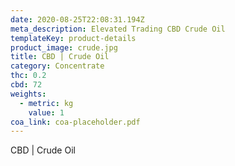 ```yaml
---
date: 2020-08-25T22:08:31.194Z
meta_description: Elevated Trading CBD Crude Oil
templateKey: product-details
product_image: crude.jpg
title: CBD | Crude Oil
category: Concentrate
thc: 0.2
cbd: 72
weights:
  - metric: kg
    value: 1
coa_link: coa-placeholder.pdf
---
```


CBD | Crude Oil
